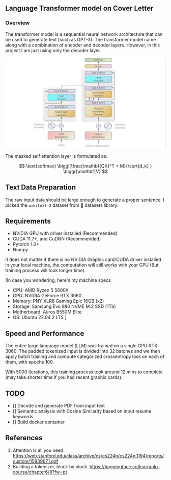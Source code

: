 ## Language Transformer model on Cover Letter

### Overview 
The transformer model is a sequential neural network architecture that can be used to generate text (such as GPT-3). The transformer model came along with 
a combination of encoder and decoder layers. 
However, in this project I am just using only
the decoder layer.

![](transformer.jpg)

The masked self attention layer is formulated 
as:

$$
\text{softmax} \biggl(\frac{\mathbf{QK}^T + M}{\sqrt{d_k} 
} \biggr)\mathbf{V}
$$

## Text Data Preparation

The raw input data should be large enough 
to generate a proper sentence. 
I picked the `wikitext-2` dataset from 
🤗 datasets library.

## Requirements
- NVIDIA GPU with driver installed (Recommended)
- CUDA 11.7+, and CuDNN (Recommended)
- Pytorch 1.0+
- Numpy

It does not matter if there is no NVIDIA Graphic card/CUDA driver installed in your local machine, the computation will still works with your CPU (But training process will took longer time).

[In case you wondering, here's my machine specs
- CPU: AMD Ryzen 5 5600X
- GPU: NVIDIA GeForce RTX 3060
- Memory: PNY XLR8 Gaming Epic 16GB (x2)
- Storage: Samsung Evo 980 NVME M.2 SSD (1Tb)
- Motherboard: Auros B550M Elite
- OS: Ubuntu 22.04.2 LTS 
]

## Speed and Performance

The entire large language model (LLM) was trained on a single GPU RTX 3060. The padded tokenized input is divided into 32 batches and we then apply batch training and compute categorized crossentropy loss on each of them, with epochs 100.

With 5000 iterations, this training process took around 12 mins to complete 
(may take shorter time if you had recent graphic cards).

## TODO
- [] Decode and generate PDF from input text
- [] Semantic analysis with Cosine Similarity based on input resume keywords
- [] Build docker container

## References
1. Attention is all you need. https://web.stanford.edu/class/archive/cs/cs224n/cs224n.1194/reports/custom/15839671.pdf
2. Building a tokenizer, block by block. https://huggingface.co/learn/nlp-course/chapter6/8?fw=pt